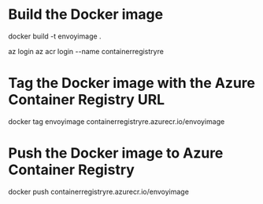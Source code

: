 # Build the Docker image

docker build -t envoyimage .

az login
az acr login --name containerregistryre

# Tag the Docker image with the Azure Container Registry URL

docker tag envoyimage containerregistryre.azurecr.io/envoyimage

# Push the Docker image to Azure Container Registry

docker push containerregistryre.azurecr.io/envoyimage
